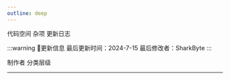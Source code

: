 ```yaml
---
outline: deep
---
```


<n-breadcrumb>
  <n-breadcrumb-item>
    代码空间
  </n-breadcrumb-item>
  <n-breadcrumb-item>
    杂项
  </n-breadcrumb-item>
  <n-breadcrumb-item>
    更新日志
  </n-breadcrumb-item>
</n-breadcrumb>

:::warning :wave:更新信息
最后更新时间：2024-7-15
最后修改者：SharkByte
:::

<div class="cs-top-item">
    <n-popover trigger="hover">
        <template #trigger>
            <n-tag round type="info"> MeseO DT </n-tag>
        </template>
        <span>制作者</span>
    </n-popover>
    <n-popover trigger="hover">
        <template #trigger>
            <n-tag round> 杂项 </n-tag>
        </template>
        <span>分类层级</span>
    </n-popover>
</div>

---

<log />

<script setup lang="ts">
import log from "./log.vue";
import { useData } from 'vitepress';
import { onMounted } from "vue";
import { NTag, NPopover, NBreadcrumb, NBreadcrumbItem } from "naive-ui";

const { isDark } = useData();

onMounted(() => {
    window.extraItemLoader(isDark);
});
</script>